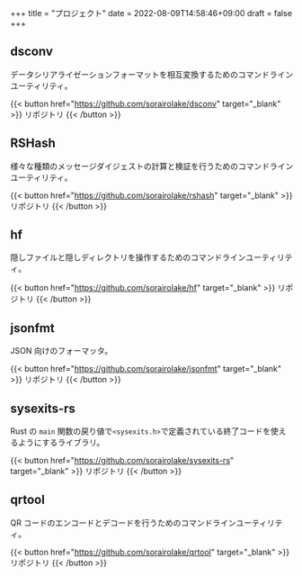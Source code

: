 +++
title = "プロジェクト"
date = 2022-08-09T14:58:46+09:00
draft = false
+++

## dsconv

データシリアライゼーションフォーマットを相互変換するためのコマンドラインユーティリティ。

{{< button href="https://github.com/sorairolake/dsconv" target="_blank" >}}
リポジトリ
{{< /button >}}

## RSHash

様々な種類のメッセージダイジェストの計算と検証を行うためのコマンドラインユーティリティ。

{{< button href="https://github.com/sorairolake/rshash" target="_blank" >}}
リポジトリ
{{< /button >}}

## hf

隠しファイルと隠しディレクトリを操作するためのコマンドラインユーティリティ。

{{< button href="https://github.com/sorairolake/hf" target="_blank" >}}
リポジトリ
{{< /button >}}

## jsonfmt

JSON 向けのフォーマッタ。

{{< button href="https://github.com/sorairolake/jsonfmt" target="_blank" >}}
リポジトリ
{{< /button >}}

## sysexits-rs

Rust の `main` 関数の戻り値で`<sysexits.h>`で定義されている終了コードを使えるようにするライブラリ。

{{< button href="https://github.com/sorairolake/sysexits-rs" target="_blank" >}}
リポジトリ
{{< /button >}}

## qrtool

QR コードのエンコードとデコードを行うためのコマンドラインユーティリティ。

{{< button href="https://github.com/sorairolake/qrtool" target="_blank" >}}
リポジトリ
{{< /button >}}
